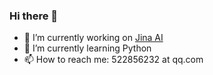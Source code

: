 ### Hi there 👋

- 🔭 I’m currently working on [Jina AI](https://github.com/jina-ai)
- 🌱 I’m currently learning Python
- 📫 How to reach me: 522856232 at qq.com

<!-- <img align="center" src="https://github-readme-stats.vercel.app/api?username=mapleeit" /> -->
